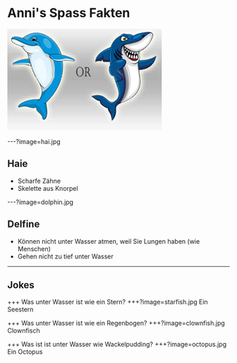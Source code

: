 # Anni's Spass Fakten

![Dolphin or Shark](title.jpg)

---?image=hai.jpg

## Haie

- Scharfe Zähne
- Skelette aus Knorpel

---?image=dolphin.jpg

## Delfine

- Können nicht unter Wasser atmen, weil Sie Lungen haben (wie Menschen)
- Gehen nicht zu tief unter Wasser

---

## Jokes

+++
Was unter Wasser ist wie ein Stern?
+++?image=starfish.jpg
Ein Seestern

+++
Was unter Wasser ist wie ein Regenbogen?
+++?image=clownfish.jpg
Clownfisch

+++
Was ist ist unter Wasser wie Wackelpudding?
+++?image=octopus.jpg
Ein Octopus
